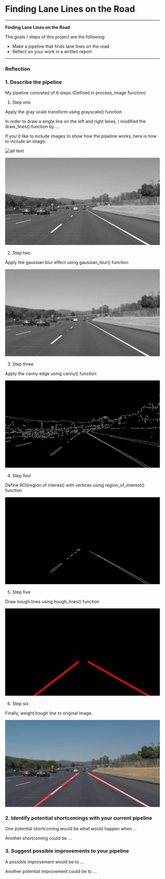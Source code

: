 # **Finding Lane Lines on the Road** 

---

**Finding Lane Lines on the Road**

The goals / steps of this project are the following:
* Make a pipeline that finds lane lines on the road
* Reflect on your work in a written report


[//]: # (Image References)

[image1]: ./test_images/solidWhiteCurve.jpg "Original image"
[image2]: ./test_images_output/gray_solidWhiteCurve.jpg "Gray scale image"
[image3]: ./test_images_output/blur_solidWhiteCurve.jpg "Gaussian blur image"
[image4]: ./test_images_output/canny_solidWhiteCurve.jpg "Canny edge image"
[image5]: ./test_images_output/roi_solidWhiteCurve.jpg "ROI image"
[image6]: ./test_images_output/hough_solidWhiteCurve.jpg "Hough line image"
[image7]: ./test_images_output/weighted_solidWhiteCurve.jpg "Weighted image"

---

### Reflection

### 1. Describe the pipeline

My pipeline consisted of 6 steps.(Defined in process_image function)

1. Step one

Apply the gray scale transform using grayscale() function

In order to draw a single line on the left and right lanes, I modified the draw_lines() function by ...

If you'd like to include images to show how the pipeline works, here is how to include an image: 

![alt text][image1]

![alt text][image2]

2. Step two

Apply the gaussian blur effect using gaussian_blur() function

![alt text][image3]

3. Step three

Apply the canny edge using canny() function

![alt text][image4]

4. Step four

Define ROI(region of interest) with vertices using region_of_interest() function

![alt text][image5]

5. Step five

Draw hough lines using hough_lines() function

![alt text][image6]

6. Step six

Finally, weight hough line to original image.

![alt text][image7]


### 2. Identify potential shortcomings with your current pipeline


One potential shortcoming would be what would happen when ... 

Another shortcoming could be ...


### 3. Suggest possible improvements to your pipeline

A possible improvement would be to ...

Another potential improvement could be to ...
